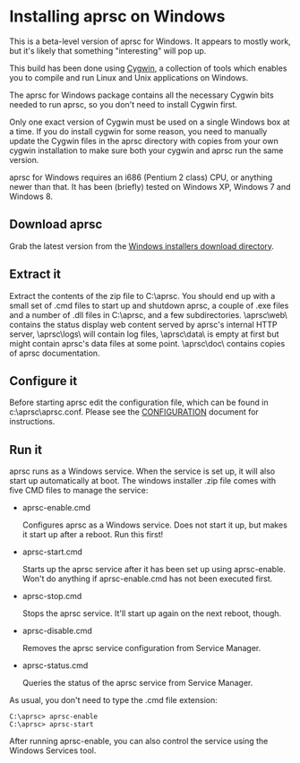 
Installing aprsc on Windows
===========================

This is a beta-level version of aprsc for Windows.  It appears to mostly
work, but it's likely that something "interesting" will pop up.

This build has been done using [Cygwin][cygwin], a collection of tools
which enables you to compile and run Linux and Unix applications on Windows.

The aprsc for Windows package contains all the necessary Cygwin bits needed
to run aprsc, so you don't need to install Cygwin first.

Only one exact version of Cygwin must be used on a single Windows box at a
time.  If you do install cygwin for some reason, you need to manually update
the Cygwin files in the aprsc directory with copies from your own cygwin
installation to make sure both your cygwin and aprsc run the same version.

aprsc for Windows requires an i686 (Pentium 2 class) CPU, or anything newer
than that.  It has been (briefly) tested on Windows XP, Windows 7 and
Windows 8.

[cygwin]: http://www.cygwin.com/


Download aprsc
-----------------

Grab the latest version from the [Windows installers download
directory][downloads].

[downloads]: http://he.fi/aprsc/down/win/


Extract it
-------------

Extract the contents of the zip file to C:\aprsc\.  You should end up with
a small set of .cmd files to start up and shutdown aprsc, a couple of .exe
files and a number of .dll files in C:\aprsc\, and a few subdirectories.
\aprsc\web\ contains the status display web content served by aprsc's
internal HTTP server, \aprsc\logs\ will contain log files, \aprsc\data\ is
empty at first but might contain aprsc's data files at some point.
\aprsc\doc\ contains copies of aprsc documentation.


Configure it
---------------

Before starting aprsc edit the configuration file, which can be found in
c:\aprsc\aprsc.conf.  Please see the [CONFIGURATION](CONFIGURATION.html)
document for instructions.


Run it
---------

aprsc runs as a Windows service. When the service is set up, it will also
start up automatically at boot. The windows installer .zip file comes with
five CMD files to manage the service:


*   aprsc-enable.cmd

    Configures aprsc as a Windows service. Does not start it up, but makes
    it start up after a reboot.  Run this first!

*   aprsc-start.cmd

    Starts up the aprsc service after it has been set up using aprsc-enable.
    Won't do anything if aprsc-enable.cmd has not been executed first.

*   aprsc-stop.cmd

    Stops the aprsc service. It'll start up again on the next reboot,
    though.

*   aprsc-disable.cmd

    Removes the aprsc service configuration from Service Manager.

*   aprsc-status.cmd

    Queries the status of the aprsc service from Service Manager.


As usual, you don't need to type the .cmd file extension:

    C:\aprsc> aprsc-enable
    C:\aprsc> aprsc-start


After running aprsc-enable, you can also control the service using the Windows
Services tool.

